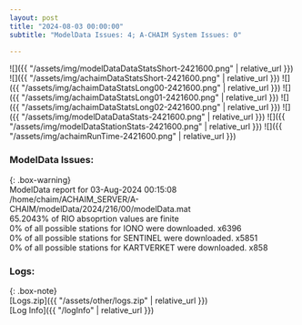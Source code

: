 ```yaml
---
layout: post
title: "2024-08-03 00:00:00"
subtitle: "ModelData Issues: 4; A-CHAIM System Issues: 0"

---
```


![]({{ "/assets/img/modelDataDataStatsShort-2421600.png" | relative_url }})
![]({{ "/assets/img/achaimDataStatsShort-2421600.png" | relative_url }})
![]({{ "/assets/img/achaimDataStatsLong00-2421600.png" | relative_url }})
![]({{ "/assets/img/achaimDataStatsLong01-2421600.png" | relative_url }})
![]({{ "/assets/img/achaimDataStatsLong02-2421600.png" | relative_url }})
![]({{ "/assets/img/modelDataDataStats-2421600.png" | relative_url }})
![]({{ "/assets/img/modelDataStationStats-2421600.png" | relative_url }})
![]({{ "/assets/img/achaimRunTime-2421600.png" | relative_url }})


### ModelData Issues:  
  
{: .box-warning}  
 ModelData report for 03-Aug-2024 00:15:08   
 /home/chaim/ACHAIM_SERVER/A-CHAIM/modelData/2024/216/00/modelData.mat   
 65.2043% of RIO absoprtion values are finite   
 0% of all possible stations for IONO were downloaded. x6396   
 0% of all possible stations for SENTINEL were downloaded. x5851   
 0% of all possible stations for KARTVERKET were downloaded. x858   
  


### Logs:  
  
{: .box-note}  
[Logs.zip]({{ "/assets/other/logs.zip" | relative_url }})  
[Log Info]({{ "/logInfo" | relative_url }})  
